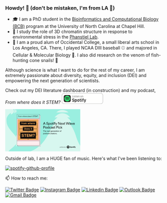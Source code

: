 ### Howdy! 🤠 (don't be mistaken, I'm from LA 🌴)

* 🎓 I am a PhD student in the [Bioinformatics and Computational Biology (BCB)](https://bcb.unc.edu/) program at the University of North Carolina at Chapel Hill.
* 🔬 I study the role of 3D chromatin structure in response to environmental stress in the [Phanstiel Lab](http://phanstiel-lab.med.unc.edu/).
* 🐯 I am a proud alum of Occidental College, a small liberal arts school in Los Angeles, CA. There, I played NCAA DIII baseball ⚾️ and majored in Cellular & Molecular Biology 🧬. I also did research on the venom of fish-hunting cone snails! 🐚 

Although science is what I want to do for the rest of my career, I am extremely passionate about diversity, equity, and inclusion (DEI) and empowering the next generation of scientists.

Check out my DEI literature dashboard (in construction) and my podcast, _From where does it STEM?_ [<img src="spotify_en.png">](https://open.spotify.com/show/1KLdFOVbk70n2qAz6zcdv2?si=071251fffec04685)

<img src="Spotify_NextWave_Wrap-Up-Social-Assets_1920x1080 From where does it STEM.png" align="center" width="240" height="135">

Outside of lab, I am a HUGE fan of music. Here's what I've been listening to:

[![spotify-github-profile](https://spotify-github-profile.vercel.app/api/view?uid=1246212565&cover_image=true&theme=novatorem&show_offline=false&background_color=121212&interchange=false&bar_color=53b14f&bar_color_cover=false)](https://open.spotify.com/user/1246212565?si=e4b417f50fbd48ff)

📫 How to reach me:

[![Twitter Badge](https://img.shields.io/badge/Twitter-1DA1F2?style=for-the-badge&logo=twitter&logoColor=white)](https://twitter.com/jpflores_31) [![Instagram Badge](https://img.shields.io/badge/Instagram-E4405F?style=for-the-badge&logo=instagram&logoColor=white
)](https://www.instagram.com/jpflores_31/) [![Linkedin Badge](https://img.shields.io/badge/LinkedIn-0077B5?style=for-the-badge&logo=linkedin&logoColor=white)](https://www.linkedin.com/in/john-patrick-flores/) [![Outlook Badge](https://img.shields.io/badge/Microsoft_Outlook-0078D4?style=for-the-badge&logo=microsoft-outlook&logoColor=white
)](mailto:jflores@unc.edu) [![Gmail Badge](https://img.shields.io/badge/Gmail-D14836?style=for-the-badge&logo=gmail&logoColor=white)](mailto:jpflores013@gmail.com)
